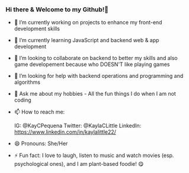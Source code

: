 ### Hi there & Welcome to my Github!👋

<!--
**Kaylalittle-dev/Kaylalittle-dev** is a ✨ _special_ ✨ repository because its `README.md` (this file) appears on your GitHub profile.

Here are some ideas to get you started:
-->

- 🔭 I’m currently working on projects to enhance my front-end development skills
- 🌱 I’m currently learning JavaScript and backend web & app development 
- 👯 I’m looking to collaborate on backend to better my skills and also game developement because who DOESN'T like playing games
- 🤔 I’m looking for help with backend operations and programming and algorithms
- 💬 Ask me about my hobbies - All the fun things I do when I am not coding
- 📫 How to reach me: 
  
  IG: @KayCPequena
  Twitter: @KaylaCLittle
  LinkedIn: https://www.linkedin.com/in/kaylalittle22/
- 😄 Pronouns: She/Her
- ⚡ Fun fact: I love to laugh, listen to music and watch movies (esp. psychological ones), and I am plant-based foodie! 😋

